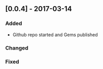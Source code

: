 
## [0.0.4] - 2017-03-14
 
### Added

- Github repo started and Gems published
   
### Changed
 
### Fixed
